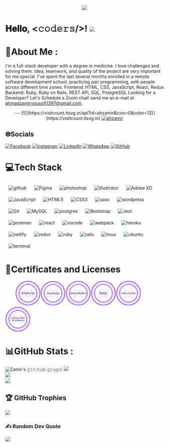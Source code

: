 <p align="center"><img  src="https://media3.giphy.com/media/f3iwJFOVOwuy7K6FFw/giphy.gif"/></p>

<h1  color="pink">
        𝐇𝐞𝐥𝐥𝐨, &lt;𝚌𝚘𝚍𝚎𝚛𝚜/&gt;!
  <a target="_blank">
    <img src="https://github.com/JayantGoel001/JayantGoel001/blob/master/GIF/Hi.gif" width="40px" />
  </a>
</h1>


# 💫About Me :
I'm a full-stack developer with a degree in medicine. I love challenges and solving them.
Idea, teamwork, and quality of the project are very important for me special.
I've spent the last several months enrolled in a remote software development school, practicing pair programming, with people across different time zones.
Frontend: HTML, CSS, JavaScript, React, Redux
Backend: Ruby, Ruby on Rails, REST API, SQL, PostgreSQL
Looking for a Developer? Let's Schedule a Zoom chat! send me an e-mail at ahmadzamiryousofi1397@gmail.com.

<div align="center">
  ---
  [![](https://visitcount.itsvg.in/api?id=ahzamir&icon=0&color=12)](https://visitcount.itsvg.in)
  <a href = "https://commits.top/afghanistan.html" target="_blank">
		<img src="https://img.shields.io/badge/Most%20Active%20GitHub%20User%20in%20Afghanistan%20Rank-%232-lightgrey" alt="ahzamir" target="_blank"/> 
	</a>
</div>

## 🌐Socials
[![Facebook](https://img.shields.io/badge/Facebook-%231877F2.svg?logo=Facebook&logoColor=white)](https://www.facebook.com/profile.php?id=100012126671675) [![Instagram](https://img.shields.io/badge/Instagram-%23E4405F.svg?logo=Instagram&logoColor=white)](https://www.instagram.com/ahmad_zamir_yousufi/) [![LinkedIn](https://img.shields.io/badge/LinkedIn-%230077B5.svg?logo=linkedin&logoColor=white)](https://linkedin.com/in/ahzamir) [![WhatsApp](https://img.shields.io/badge/WhatsApp-%2325D366.svg?logo=WhatsApp&logoColor=white)](https://wa.me/93700516248) [![GitHub](https://img.shields.io/badge/GitHub-%23121011.svg?logo=GitHub&logoColor=white)](https://github.com/ahzamir)
  

# 💻Tech Stack
<div align="left">
<img style="margin: 10px" src="https://skillicons.dev/icons?i=github" alt="github"  width="40px" height="40px" />
<img style="margin: 10px" src="https://skillicons.dev/icons?i=figma" alt="Figma"  width="40px" /> 
<img style="margin: 10px" src="https://skillicons.dev/icons?i=ps" alt="photoshop"  width="40px" /> 
<img style="margin: 10px" src="https://skillicons.dev/icons?i=ai"  alt="Illustrator"  width="40px" />  
<img style="margin: 10px" src="https://profilinator.rishav.dev/skills-assets/adobexd.png" alt="Adobe XD"  width="40px" />
<img style="margin: 10px" src="https://skillicons.dev/icons?i=js" alt="JavaScript"  width="40px" /> 
<img style="margin: 10px" src="https://skillicons.dev/icons?i=html" alt="HTML5"  width="40px" />  
<img style="margin: 10px" src="https://skillicons.dev/icons?i=css" alt="CSS3"  width="40px" />
<img style="margin: 10px" src="https://skillicons.dev/icons?i=sass" alt="sass"  width="40px" height="40px" />
<img style="margin: 10px" src="https://skillicons.dev/icons?i=wordpress" alt="wordpress"  width="40px" /> 
<img style="margin: 10px" src="https://skillicons.dev/icons?i=git" alt="Git"  width="40px" />  
<img style="margin: 10px" src="https://skillicons.dev/icons?i=mysql" alt="MySQL"  width="40px" />  
<img style="margin: 10px" src="https://skillicons.dev/icons?i=postgres" alt="postgres"  width="40px" />         
<img style="margin: 10px" src="https://profilinator.rishav.dev/skills-assets/bootstrap-plain.svg" alt="Bootstrap"  width="40px" />  
<img style="margin: 10px" src="https://skillicons.dev/icons?i=jest" alt="Jest"  width="40px" height="40px" />  
<img style="margin: 10px" src="https://github.com/gilbarbara/logos/blob/master/logos/postman-icon.svg" alt="postman"  width="40px" height="40px" />  
<img style="margin: 10px" src="https://skillicons.dev/icons?i=react" alt="react"  width="40px" height="40px" />
<img style="margin: 10px" src="https://skillicons.dev/icons?i=vscode" alt="vscode"  width="40px" height="40px" />
<img style="margin: 10px" src="https://skillicons.dev/icons?i=webpack" alt="webpack"  width="40px" height="40px" />
<img style="margin: 10px" src="https://skillicons.dev/icons?i=heroku" alt="heroku"  width="40px" height="40px" />
<img style="margin: 10px" src="https://skillicons.dev/icons?i=netlify" alt="netlify"  width="40px" height="40px" />
<img style="margin: 10px" src="https://skillicons.dev/icons?i=redux" alt="redux"  width="40px" height="40px" />
<img style="margin: 10px" src="https://skillicons.dev/icons?i=ruby" alt="ruby"  width="40px" height="40px" />
<img style="margin: 10px" src="https://skillicons.dev/icons?i=rails" alt="rails"  width="40px" height="40px" />
<img style="margin: 10px" src="https://skillicons.dev/icons?i=linux" alt="linux"  width="40px" height="40px" />
<img style="margin: 10px" src="https://skillicons.dev/icons?i=ubuntu" alt="ubuntu"  width="40px" height="40px" />
<img style="margin: 10px" src="https://skillicons.dev/icons?i=terminal" alt="terminal"  width="40px" height="40px" />
</div>

# 📜Certificates and Licenses

<p align="left">
  &nbsp; &nbsp; &nbsp; &nbsp; <a href="https://www.credential.net/ad7d12a5-5f61-45b7-ac59-4c978a0784a1#gs.fqjwn9" target="_blank"><img src="./images/html-css.png" alt="html-css"  width="80"></a><a href="https://www.credential.net/c48dc01c-a16d-40f4-9673-224f819ed3fa#gs.fqkctk" target="_blamk"><img src="./images/javascript.png" alt="javascript"  width="80"></a><a href="https://www.credential.net/0fd5251e-4562-444b-9985-41475dc5fbc0#gs.fqkvx2" target="_blank"><img src="./images/react-redux.png" alt="react-redux"  width="80"></a><a href="https://www.credential.net/493dcb38-b77f-4a40-b06f-751bd01ff108#gs.fqkzfn" target="_blank"><img src="./images/ruby.png" alt="ruby"  width="80"></a><a href="https://www.credential.net/bf0e3410-5cc9-4e14-800c-f52d3037715f#gs.fql30d" target="_blank"><img src="./images/ruby-on-rails.png" alt="ruby-on-rails"  width="80"></a><a href="https://www.credential.net/6319e66d-9ca1-4ecd-a528-c5b0f4ca2a3f#gs.fqtl4n" target="_blank"><img src="./images/full-stack.png" alt="full-stack"  width="80"></a>
</p>

# 📊GitHub Stats :
 ![Zamir's 𝚐𝚒𝚝𝚑𝚞𝚋 𝚐𝚛𝚊𝚙𝚑](https://activity-graph.herokuapp.com/graph?username=ahzamir&theme=redical&hide_border=true&area=true)
![](https://github-readme-stats.vercel.app/api?username=ahzamir&theme=highcontrast&hide_border=false&include_all_commits=false&count_private=true)<br/>
![](https://github-readme-streak-stats.herokuapp.com/?user=ahzamir&theme=highcontrast&hide_border=false)<br/>
![](https://github-readme-stats.vercel.app/api/top-langs/?username=ahzamir&theme=highcontrast&hide_border=false&include_all_commits=false&count_private=true&layout=compact)<br/>

## 🏆 GitHub Trophies
![](https://github-profile-trophy.vercel.app/?username=ahzamir&theme=onedark&no-frame=false&no-bg=true&margin-w=4)

### ✍️ Random Dev Quote
![](https://quotes-github-readme.vercel.app/api?type=horizontal&theme=dark)
